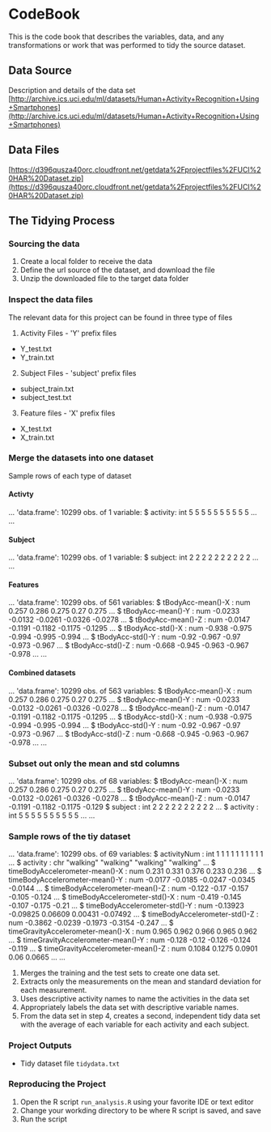 CodeBook
===========
This is the code book that describes the variables, data, and any transformations or work that was performed to tidy the source dataset.

## Data Source
Description and details of the data set
[http://archive.ics.uci.edu/ml/datasets/Human+Activity+Recognition+Using+Smartphones](http://archive.ics.uci.edu/ml/datasets/Human+Activity+Recognition+Using+Smartphones)

## Data Files
[https://d396qusza40orc.cloudfront.net/getdata%2Fprojectfiles%2FUCI%20HAR%20Dataset.zip](https://d396qusza40orc.cloudfront.net/getdata%2Fprojectfiles%2FUCI%20HAR%20Dataset.zip)

## The Tidying Process

### Sourcing the data
1. Create a local folder to receive the data
2. Define the url source of the dataset, and download the file
3. Unzip the downloaded file to the target data folder

### Inspect the data files
The relevant data for this project can be found in three type of files
1. Activity Files - 'Y' prefix files
 * Y_test.txt
 * Y_train.txt
2. Subject Files - 'subject' prefix files
 * subject_train.txt
 * subject_test.txt
3. Feature files - 'X' prefix files
 * X_test.txt
 * X_train.txt

### Merge the datasets into one dataset
Sample rows of each type of dataset
#### Activty
...
'data.frame':	10299 obs. of  1 variable:
 $ activity: int  5 5 5 5 5 5 5 5 5 5 ...
...

#### Subject
...
'data.frame':	10299 obs. of  1 variable:
 $ subject: int  2 2 2 2 2 2 2 2 2 2 ...
 ...
 
#### Features
...
'data.frame':	10299 obs. of  561 variables:
 $ tBodyAcc-mean()-X                   : num  0.257 0.286 0.275 0.27 0.275 ...
 $ tBodyAcc-mean()-Y                   : num  -0.0233 -0.0132 -0.0261 -0.0326 -0.0278 ...
 $ tBodyAcc-mean()-Z                   : num  -0.0147 -0.1191 -0.1182 -0.1175 -0.1295 ...
 $ tBodyAcc-std()-X                    : num  -0.938 -0.975 -0.994 -0.995 -0.994 ...
 $ tBodyAcc-std()-Y                    : num  -0.92 -0.967 -0.97 -0.973 -0.967 ...
 $ tBodyAcc-std()-Z                    : num  -0.668 -0.945 -0.963 -0.967 -0.978 ...
...

#### Combined datasets
...
'data.frame':	10299 obs. of  563 variables:
 $ tBodyAcc-mean()-X                   : num  0.257 0.286 0.275 0.27 0.275 ...
 $ tBodyAcc-mean()-Y                   : num  -0.0233 -0.0132 -0.0261 -0.0326 -0.0278 ...
 $ tBodyAcc-mean()-Z                   : num  -0.0147 -0.1191 -0.1182 -0.1175 -0.1295 ...
 $ tBodyAcc-std()-X                    : num  -0.938 -0.975 -0.994 -0.995 -0.994 ...
 $ tBodyAcc-std()-Y                    : num  -0.92 -0.967 -0.97 -0.973 -0.967 ...
 $ tBodyAcc-std()-Z                    : num  -0.668 -0.945 -0.963 -0.967 -0.978 ...
...

### Subset out only the mean and std columns
...
'data.frame':	10299 obs. of  68 variables:
 $ tBodyAcc-mean()-X          : num  0.257 0.286 0.275 0.27 0.275 ...
 $ tBodyAcc-mean()-Y          : num  -0.0233 -0.0132 -0.0261 -0.0326 -0.0278 ...
 $ tBodyAcc-mean()-Z          : num  -0.0147 -0.1191 -0.1182 -0.1175 -0.129
 $ subject                    : int  2 2 2 2 2 2 2 2 2 2 ...
 $ activity                   : int  5 5 5 5 5 5 5 5 5 5 ...
...



### Sample rows of the tiy dataset
...
'data.frame':	10299 obs. of  69 variables:
 $ activityNum                                   : int  1 1 1 1 1 1 1 1 1 1 ...
 $ activity                                      : chr  "walking" "walking" "walking" "walking" ...
 $ timeBodyAccelerometer-mean()-X                : num  0.231 0.331 0.376 0.233 0.236 ...
 $ timeBodyAccelerometer-mean()-Y                : num  -0.0177 -0.0185 -0.0247 -0.0345 -0.0144 ...
 $ timeBodyAccelerometer-mean()-Z                : num  -0.122 -0.17 -0.157 -0.105 -0.124 ...
 $ timeBodyAccelerometer-std()-X                 : num  -0.419 -0.145 -0.107 -0.175 -0.21 ...
 $ timeBodyAccelerometer-std()-Y                 : num  -0.13923 -0.09825 0.06609 0.00431 -0.07492 ...
 $ timeBodyAccelerometer-std()-Z                 : num  -0.3862 -0.0239 -0.1973 -0.3154 -0.247 ...
 $ timeGravityAccelerometer-mean()-X             : num  0.965 0.962 0.966 0.965 0.962 ...
 $ timeGravityAccelerometer-mean()-Y             : num  -0.128 -0.12 -0.126 -0.124 -0.119 ...
 $ timeGravityAccelerometer-mean()-Z             : num  0.1084 0.1275 0.0901 0.06 0.0665 ...
...



1. Merges the training and the test sets to create one data set.
2. Extracts only the measurements on the mean and standard deviation for each measurement.
3. Uses descriptive activity names to name the activities in the data set
4. Appropriately labels the data set with descriptive variable names.
5. From the data set in step 4, creates a second, independent tidy data set with the average of each variable for each activity and each subject.

### Project Outputs
* Tidy dataset file `tidydata.txt`

### Reproducing the Project
1. Open the R script `run_analysis.R` using your favorite IDE or text editor
2. Change your workding directory to be where R script is saved, and save
3. Run the script